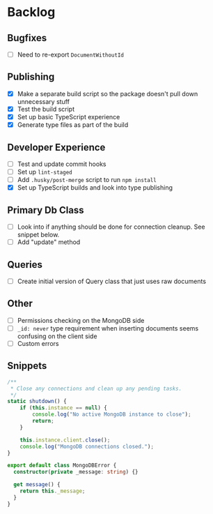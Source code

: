 # Backlog

## Bugfixes

- [ ] Need to re-export `DocumentWithoutId`

## Publishing

- [x] Make a separate build script so the package doesn't pull down unnecessary stuff
- [x] Test the build script
- [x] Set up basic TypeScript experience
- [x] Generate type files as part of the build

## Developer Experience

- [ ] Test and update commit hooks
- [ ] Set up `lint-staged`
- [ ] Add `.husky/post-merge` script to run `npm install`
- [x] Set up TypeScript builds and look into type publishing

## Primary Db Class

- [ ] Look into if anything should be done for connection cleanup. See snippet below.
- [ ] Add "update" method

## Queries

- [ ] Create initial version of Query class that just uses raw documents

## Other

- [ ] Permissions checking on the MongoDB side
- [ ] `_id: never` type requirement when inserting documents seems confusing on the client side
- [ ] Custom errors

## Snippets

```typescript
/**
 * Close any connections and clean up any pending tasks.
 */
static shutdown() {
    if (this.instance == null) {
        console.log("No active MongoDB instance to close");
        return;
    }

    this.instance.client.close();
    console.log("MongoDB connections closed.");
}
```

```typescript
export default class MongoDBError {
  constructor(private _message: string) {}

  get message() {
    return this._message;
  }
}
```
